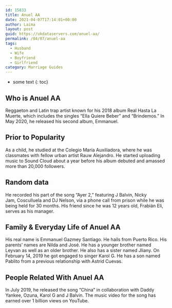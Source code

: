 ```yaml
---
id: 15833
title: Anuel AA
date: 2021-04-07T17:14:01+00:00
author: Laima
layout: post
guid: https://ukdataservers.com/anuel-aa/
permalink: /04/07/anuel-aa
tags:
  - Husband
  - Wife
  - Boyfriend
  - Girlfriend
category: Marriage Guides
---
```


* some text
{: toc}


## Who is Anuel AA
                  
                  
                  
Reggaeton and Latin trap artist known for his 2018 album Real Hasta La Muerte, which includes the singles &#8220;Ella Quiere Beber&#8221; and &#8220;Brindemos.&#8221; In May 2020, he released his second album, Emmanuel. 
                  
              
            
              
            
                
                
                
## Prior to Popularity
                  
                  
                  
As a child, he studied at the Colegio María Auxiliadora, where he was classmates with fellow urban artist Rauw Alejandro. He started uploading music to Sound Cloud about a year before his album debuted and amassed more than 20,000 followers. 
                  
              
            
              
            
                
                
                
## Random data
                  
                  
                  
He recorded his part of the song &#8220;Ayer 2,&#8221; featuring J Balvin, Nicky Jam, Cosculluela and DJ Nelson, via a phone call from prison while he was being held for 30 months. His friend since he was 12 years old, Frabián Eli, serves as his manager. 
                  
              
            
              
            
                
                
                
## Family & Everyday Life of Anuel AA
                  
                  
                  
His real name is Emmanuel Gazmey Santiago. He hails from Puerto Rico. His parents&#8217; names are Nilda and José. He has a younger brother named Leyvan as well as an older brother. He also has a sister named Jliany. On February 14, 2019 he got engaged to singer Karol G. He has a son named Pablito from a previous relationship with Astrid Cuevas. 
                  
              
            
              
            
                
                
                
## People Related With Anuel AA
                  
                  
                  
In July 2019, he released the song &#8220;China&#8221; in collaboration with Daddy Yankee, Ozuna, Karol G and J Balvin. The music video for the song has earned over 1 billion views on YouTube.  
                  
              
            
              
            
                
              
            
              
              
            
            
              
            
          
          
          
